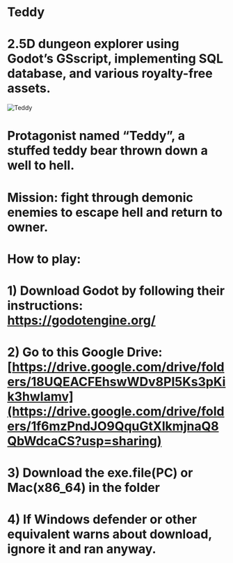 # Teddy
# 2.5D dungeon explorer using Godot’s GSscript, implementing SQL database, and various royalty-free assets.
![Teddy](https://user-images.githubusercontent.com/52674435/163079554-93fbe015-83b6-4ba9-87a2-8a8cd8edff77.gif)
# Protagonist named “Teddy”, a stuffed teddy bear thrown down a well to hell.
# Mission: fight through demonic enemies to escape hell and return to owner.
# How to play:
# 1) Download Godot by following their instructions: https://godotengine.org/
# 2) Go to this Google Drive: [https://drive.google.com/drive/folders/18UQEACFEhswWDv8PI5Ks3pKik3hwIamv](https://drive.google.com/drive/folders/1f6mzPndJO9QquGtXlkmjnaQ8QbWdcaCS?usp=sharing)
# 3) Download the exe.file(PC) or Mac(x86_64) in the folder
# 4) If Windows defender or other equivalent warns about download, ignore it and ran anyway.
